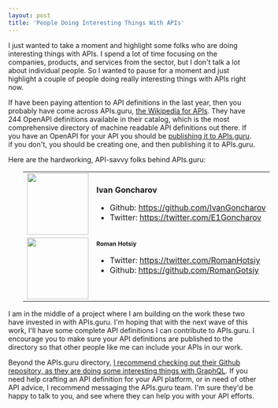 ```yaml
---
layout: post
title: 'People Doing Interesting Things With APIs'
---
```

<p>I just wanted to take a moment and highlight some folks who are doing interesting things with APIs. I spend a lot of time focusing on the companies, products, and services from&nbsp;the sector, but I don't talk a lot about individual people. So I wanted to pause for a moment and just highlight a couple of people doing really interesting things with APIs right now.</p>
<p>If have been paying attention to API definitions in the last year, then you probably have come across APIs.guru, <a href="https://apis.guru/openapi-directory/">the Wikipedia for APIs</a>. They have 244 OpenAPI definitions available in their catalog, which&nbsp;is the most comprehensive directory of machine readable API definitions out there. If you have an OpenAPI for your API you should be <a href="https://apis.guru/browse-apis/">publishing it to APIs.guru</a>. if you don't, you should be creating one, and then publishing it to APIs.guru.</p>
<p>Here are the hardworking, API-savvy folks behind APIs.guru:</p>
<table style="margin-left: 30px;" cellspacing="2" cellpadding="3">
<tbody>
<tr>
<td><img src="http://kinlane-productions.s3.amazonaws.com/api_evangelist_site/blog/ivan_goncharov.jpg" alt="" width="125" /></td>
<td>
<p><strong>Ivan Goncharov</strong></p>
<ul>
<li>Github:&nbsp;<a href="https://github.com/IvanGoncharov">https://github.com/IvanGoncharov</a></li>
<li>Twitter:&nbsp;<a href="https://twitter.com/E1Goncharov">https://twitter.com/E1Goncharov</a></li>
</ul>
</td>
</tr>
<tr>
<td><img src="http://kinlane-productions.s3.amazonaws.com/api_evangelist_site/blog/roman_hotsiy.jpg" alt="" width="125" /></td>
<td><strong style="font-size: 12px;"><span class="s1">Roman Hotsiy</span></strong><br /> 
<ul>
<li>Twitter:&nbsp;<a href="https://twitter.com/RomanHotsiy">https://twitter.com/RomanHotsiy</a></li>
<li>Github:&nbsp;<a href="https://github.com/RomanGotsiy">https://github.com/RomanGotsiy</a></li>
</ul>
<p><strong style="font-family: Verdana, Arial, Helvetica, sans-serif; font-size: 10px;">&nbsp;</strong></p>
</td>
</tr>
</tbody>
</table>
<p>I am in the middle of a project where I am building on the work these two have invested in with APIs.guru. I'm hoping that with the next wave of this work, I'll have some complete API definitions I can contribute to APIs.guru. I encourage you to make sure your API definitions are published to the directory so that other people like me can include your APIs in our work.</p>
<p class="p2">Beyond the APIs.guru directory, <a href="https://github.com/APIs-guru/openapi-directory">I recommend checking out their Github repository, as they are doing some interesting things with GraphQL</a>. If you need help crafting an API definition for your API platform, or in need of other API advice, I recommend messaging the APIs.guru team. I'm sure they'd be happy to talk to you, and see where they can help you with your API efforts.</p>